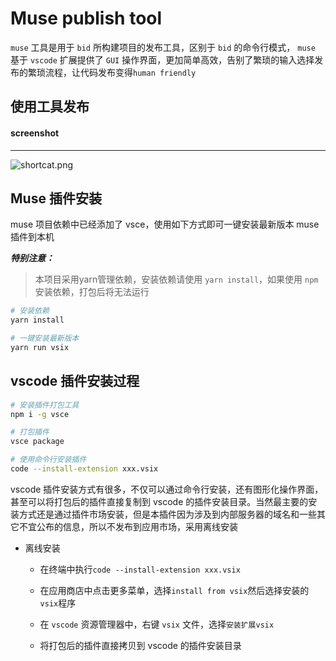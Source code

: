 # Muse publish tool

`muse` 工具是用于 `bid` 所构建项目的发布工具，区别于 `bid` 的命令行模式， `muse` 基于 `vscode` 扩展提供了 `GUI` 操作界面，更加简单高效，告别了繁琐的输入选择发布的繁琐流程，让代码发布变得`human friendly`

## 使用工具发布

#### screenshot

---

![shortcat.png](https://img.shurongdai.cn/group1/M00/00/24/wKgX2WAiPk2ANgYrAAYCGIlWCmg017.png)

## Muse 插件安装

muse 项目依赖中已经添加了 vsce，使用如下方式即可一键安装最新版本 muse 插件到本机

***特别注意：***
>本项目采用yarn管理依赖，安装依赖请使用 `yarn install`，如果使用 `npm` 安装依赖，打包后将无法运行

```zsh
# 安装依赖
yarn install

# 一键安装最新版本
yarn run vsix
```

## vscode 插件安装过程

```bash
# 安装插件打包工具
npm i -g vsce

# 打包插件
vsce package

# 使用命令行安装插件
code --install-extension xxx.vsix
```

vscode 插件安装方式有很多，不仅可以通过命令行安装，还有图形化操作界面，甚至可以将打包后的插件直接复制到 vscode 的插件安装目录。当然最主要的安装方式还是通过插件市场安装，但是本插件因为涉及到内部服务器的域名和一些其它不宜公布的信息，所以不发布到应用市场，采用离线安装

- 离线安装

  - 在终端中执行`code --install-extension xxx.vsix`

  - 在应用商店中点击更多菜单，选择`install from vsix`然后选择安装的`vsix`程序

  - 在 `vscode` 资源管理器中，右键 `vsix` 文件，选择`安装扩展vsix`

  - 将打包后的插件直接拷贝到 vscode 的插件安装目录
